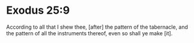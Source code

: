 # Exodus 25:9

According to all that I shew thee, [after] the pattern of the tabernacle, and the pattern of all the instruments thereof, even so shall ye make [it].